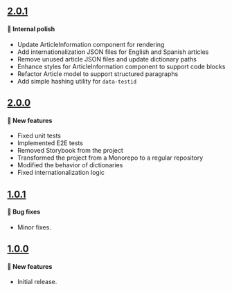 ## [2.0.1](https://github.com/CodingFlavour/coding-flavour-common/releases/tag/2.0.1)

#### 💅 Internal polish

- Update ArticleInformation component for rendering 
- Add internationalization JSON files for English and Spanish articles 
- Remove unused article JSON files and update dictionary paths
- Enhance styles for ArticleInformation component to support code blocks
- Refactor Article model to support structured paragraphs
- Add simple hashing utility for `data-testid`

##  [2.0.0](https://github.com/CodingFlavour/coding-flavour-common/releases/tag/2.0.0)

#### 🚀 New features

- Fixed unit tests
- Implemented E2E tests
- Removed Storybook from the project
- Transformed the project from a Monorepo to a regular repository
- Modified the behavior of dictionaries
- Fixed internationalization logic

##  [1.0.1](https://github.com/CodingFlavour/coding-flavour-common/releases/tag/1.0.1)

#### 🐛 Bug fixes

- Minor fixes.

##  [1.0.0](https://github.com/CodingFlavour/coding-flavour-common/releases/tag/1.0.0)

#### 🚀 New features

- Initial release.